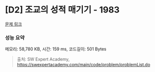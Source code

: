 # [D2] 조교의 성적 매기기 - 1983 

[문제 링크](https://swexpertacademy.com/main/code/problem/problemDetail.do?contestProbId=AV5PwGK6AcIDFAUq) 

### 성능 요약

메모리: 58,780 KB, 시간: 159 ms, 코드길이: 501 Bytes



> 출처: SW Expert Academy, https://swexpertacademy.com/main/code/problem/problemList.do